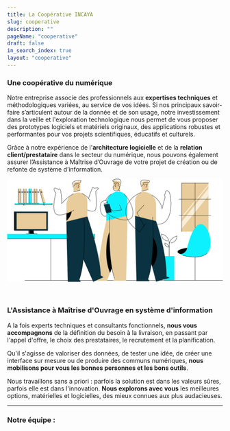 ```yaml
---
title: La Coopérative INCAYA
slug: cooperative
description: ""
pageName: "cooperative"
draft: false
in_search_index: true
layout: "cooperative"
---
```


### Une coopérative du numérique

Notre entreprise associe des professionnels aux **expertises techniques** et méthodologiques variées, au service de vos idées.
Si nos principaux savoir-faire s’articulent autour de la donnée et de son usage, notre investissement dans la veille et l'exploration technologique nous permet de vous proposer des prototypes logiciels et matériels originaux, des applications robustes et performantes pour vos projets scientifiques, éducatifs et culturels.

Grâce à notre expérience de l'**architecture logicielle** et de la **relation client/prestataire** dans le secteur du numérique, nous pouvons également assurer l’Assistance à Maîtrise d’Ouvrage de votre projet de création ou de refonte de système d’information.

<img src="equipe2.svg" alt="l'équipe incaya" style="width:auto; max-height:240; margin-bottom:30px;">


### L'Assistance à Maîtrise d'Ouvrage en système d'information

A la fois experts techniques et consultants fonctionnels, **nous vous accompagnons** de la définition du besoin à la livraison, en passant par l'appel d'offre, le choix des prestataires, le recrutement et la planification.

Qu'il s'agisse de valoriser des données, de tester une idée, de créer une interface sur mesure ou de produire des communs numériques, **nous mobilisons pour vous les bonnes personnes et les bons outils**.

Nous travaillons sans a priori : parfois la solution est dans les valeurs sûres, parfois elle est dans l'innovation. **Nous explorons avec vous** les meilleures options, matérielles et logicielles, des mieux connues aux plus audacieuses.  


----

### Notre équipe : 